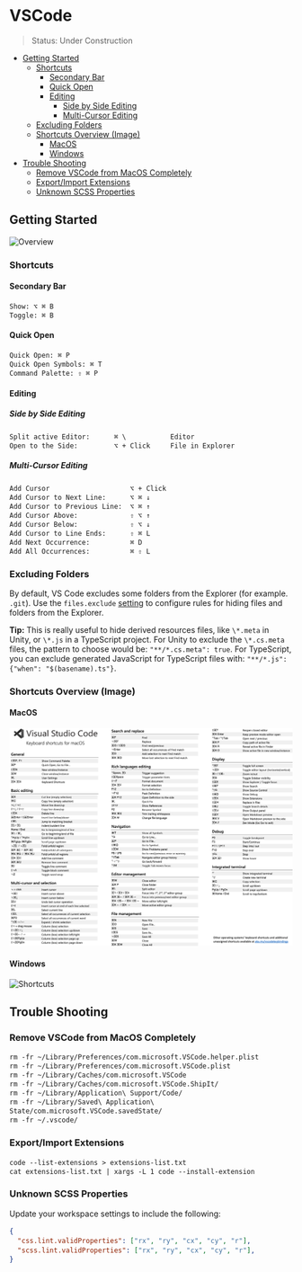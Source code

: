 # VSCode

> Status: Under Construction

<!-- @import "[TOC]" {cmd="toc" depthFrom=2 depthTo=5 orderedList=false} -->

<!-- code_chunk_output -->

- [Getting Started](#getting-started)
  - [Shortcuts](#shortcuts)
    - [Secondary Bar](#secondary-bar)
    - [Quick Open](#quick-open)
    - [Editing](#editing)
      - [Side by Side Editing](#side-by-side-editing)
      - [Multi-Cursor Editing](#multi-cursor-editing)
  - [Excluding Folders](#excluding-folders)
  - [Shortcuts Overview (Image)](#shortcuts-overview-image)
    - [MacOS](#macos)
    - [Windows](#windows)
- [Trouble Shooting](#trouble-shooting)
  - [Remove VSCode from MacOS Completely](#remove-vscode-from-macos-completely)
  - [Export/Import Extensions](#exportimport-extensions)
  - [Unknown SCSS Properties](#unknown-scss-properties)

<!-- /code_chunk_output -->

## Getting Started

![Overview](https://code.visualstudio.com/assets/docs/getstarted/userinterface/hero.png)

### Shortcuts

#### Secondary Bar

```plaintext
Show: ⌥ ⌘ B
Toggle: ⌘ B
```

#### Quick Open

```plaintext
Quick Open: ⌘ P
Quick Open Symbols: ⌘ T
Command Palette: ⇧ ⌘ P
```

#### Editing

##### Side by Side Editing

```plaintext
Split active Editor:      ⌘ \           Editor
Open to the Side:         ⌥ + Click     File in Explorer
```

##### Multi-Cursor Editing

```plaintext
Add Cursor                    ⌥ + Click
Add Cursor to Next Line:      ⌥ ⌘ ↓
Add Cursor to Previous Line:  ⌥ ⌘ ↑
Add Cursor Above:             ⇧ ⌥ ↑
Add Cursor Below:             ⇧ ⌥ ↓
Add Cursor to Line Ends:      ⇧ ⌘ L
Add Next Occurrence:          ⌘ D
Add All Occurrences:          ⌘ ⇧ L
```

### Excluding Folders

By default, VS Code excludes some folders from the Explorer (for example. `.git`). Use the `files.exclude` [setting](https://code.visualstudio.com/docs/getstarted/settings) to configure rules for hiding files and folders from the Explorer.

**Tip:** This is really useful to hide derived resources files, like `\*.meta` in Unity, or `\*.js` in a TypeScript project. For Unity to exclude the `\*.cs.meta` files, the pattern to choose would be: `"**/*.cs.meta": true`. For TypeScript, you can exclude generated JavaScript for TypeScript files with: `"**/*.js": {"when": "$(basename).ts"}`.

### Shortcuts Overview (Image)

#### MacOS

![MacOS](assets/keyboard-shortcuts-macos.png)

#### Windows

![Shortcuts](https://code.visualstudio.com/assets/docs/getstarted/tips-and-tricks/KeyboardReferenceSheet.png)

## Trouble Shooting

### Remove VSCode from MacOS Completely

```shell
rm -fr ~/Library/Preferences/com.microsoft.VSCode.helper.plist
rm -fr ~/Library/Preferences/com.microsoft.VSCode.plist
rm -fr ~/Library/Caches/com.microsoft.VSCode
rm -fr ~/Library/Caches/com.microsoft.VSCode.ShipIt/
rm -fr ~/Library/Application\ Support/Code/
rm -fr ~/Library/Saved\ Application\ State/com.microsoft.VSCode.savedState/
rm -fr ~/.vscode/
```

### Export/Import Extensions

```shell
code --list-extensions > extensions-list.txt
cat extensions-list.txt | xargs -L 1 code --install-extension
```

### Unknown SCSS Properties

Update your workspace settings to include the following:

```json
{
  "css.lint.validProperties": ["rx", "ry", "cx", "cy", "r"],
  "scss.lint.validProperties": ["rx", "ry", "cx", "cy", "r"],
}
```
